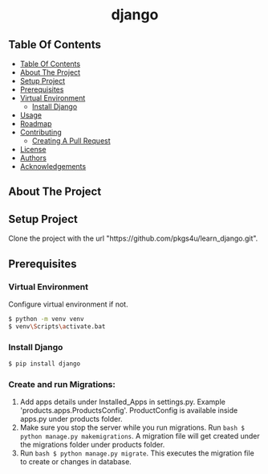 

<p align="center">
<h1 align="center">django</h1>


## Table Of Contents
- [Table Of Contents](##Table-Of-Contents)
- [About The Project](##About-The-Project)
- [Setup Project](##Setup-Project)
- [Prerequisites](##Prerequisites)
- [Virtual Environment](###Virtual-Environment)
  - [Install Django](###Install-Django)
- [Usage](#usage)
- [Roadmap](#roadmap)
- [Contributing](#contributing)
  - [Creating A Pull Request](#creating-a-pull-request)
- [License](#license)
- [Authors](#authors)
- [Acknowledgements](#acknowledgements)

## About The Project


## Setup Project

<p>Clone the project with the url "https://github.com/pkgs4u/learn_django.git".</p>

## Prerequisites

### Virtual Environment
<p>Configure virtual environment if not.</p>

```bash
$ python -m venv venv
$ venv\Scripts\activate.bat
```

### Install Django

```bash
$ pip install django
```


### Create and run Migrations:

1) Add apps details under Installed_Apps in settings.py. Example 'products.apps.ProductsConfig'. ProductConfig is available inside apps.py under products folder.
2) Make sure you stop the server while you run migrations. Run ```bash $ python manage.py makemigrations```. A migration file will get created under the migrations folder under products folder.
3) Run ```bash $ python manage.py migrate```. This executes the migration file to create or changes in database.



